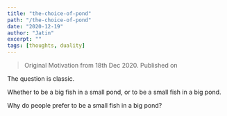 ```yaml
---
title: "the-choice-of-pond"
path: "/the-choice-of-pond"
date: "2020-12-19"
author: "Jatin"
excerpt: ""
tags: [thoughts, duality]
---
```


> Original Motivation from 18th Dec 2020. Published on 

The question is classic.

Whether to be a big fish in a small pond, or to be a small fish in a big pond.


Why do people prefer to be a small fish in a big pond?



